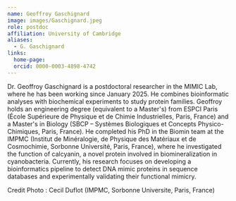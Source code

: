 ```yaml
---
name: Geoffroy Gaschignard
image: images/Gaschignard.jpeg
role: postdoc
affiliation: University of Cambridge
aliases:
  - G. Gaschignard
links:
  home-page: 
  orcid: 0000-0003-4898-4742
---
```


Dr. Geoffroy Gaschignard is a postdoctoral researcher in the MIMIC Lab, where he has been working since January 2025. He combines bioinformatic analyses with biochemical experiments to study protein families.
Geoffroy holds an engineering degree (equivalent to a Master's) from ESPCI Paris (École Supérieure de Physique et de Chimie Industrielles, Paris, France) and a Master's in Biology (SBCP – Systèmes Biologiques et Concepts Physico-Chimiques, Paris, France).
He completed his PhD in the Biomin team at the IMPMC (Institut de Minéralogie, de Physique des Matériaux et de Cosmochimie, Sorbonne Université, Paris, France), where he investigated the function of calcyanin, a novel protein involved in biomineralization in cyanobacteria.
Currently, his research focuses on developing a bioinformatics pipeline to detect DNA mimic proteins in sequence databases and experimentally validating their functional mimicry.

Credit Photo : Cecil Duflot (IMPMC, Sorbonne Universite, Paris, France)